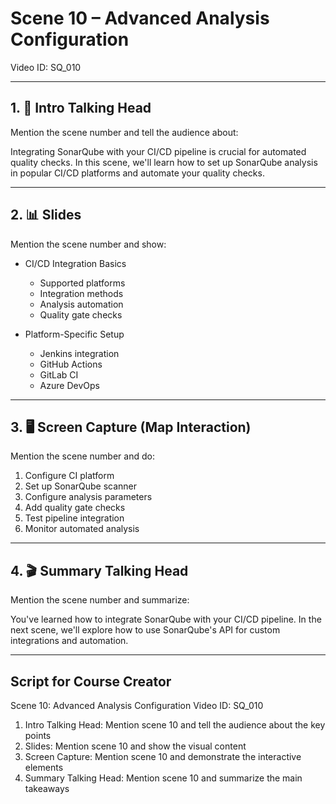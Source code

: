 # Scene 10 – Advanced Analysis Configuration
Video ID: SQ_010

---

## 1. 🎥 Intro Talking Head
Mention the scene number and tell the audience about:

Integrating SonarQube with your CI/CD pipeline is crucial for automated quality checks. In this scene, we'll learn how to set up SonarQube analysis in popular CI/CD platforms and automate your quality checks.

---

## 2. 📊 Slides
Mention the scene number and show:

- CI/CD Integration Basics
  - Supported platforms
  - Integration methods
  - Analysis automation
  - Quality gate checks

- Platform-Specific Setup
  - Jenkins integration
  - GitHub Actions
  - GitLab CI
  - Azure DevOps

---

## 3. 🖥️ Screen Capture (Map Interaction)
Mention the scene number and do:

1. Configure CI platform
2. Set up SonarQube scanner
3. Configure analysis parameters
4. Add quality gate checks
5. Test pipeline integration
6. Monitor automated analysis

---

## 4. 🎬 Summary Talking Head
Mention the scene number and summarize:

You've learned how to integrate SonarQube with your CI/CD pipeline. In the next scene, we'll explore how to use SonarQube's API for custom integrations and automation.

---

## Script for Course Creator
Scene 10: Advanced Analysis Configuration
Video ID: SQ_010

1. Intro Talking Head: Mention scene 10 and tell the audience about the key points
2. Slides: Mention scene 10 and show the visual content
3. Screen Capture: Mention scene 10 and demonstrate the interactive elements
4. Summary Talking Head: Mention scene 10 and summarize the main takeaways
